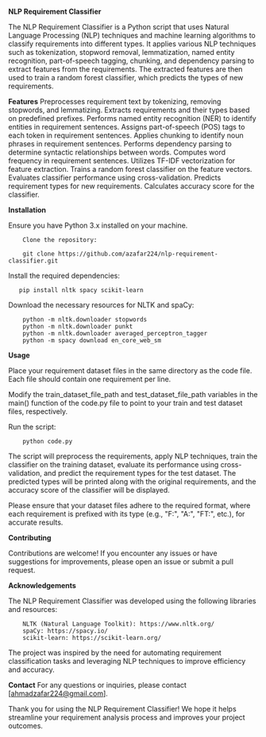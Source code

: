 **NLP Requirement Classifier**

The NLP Requirement Classifier is a Python script that uses Natural Language Processing (NLP) techniques and machine learning algorithms to classify requirements into different types. It applies various NLP techniques such as tokenization, stopword removal, lemmatization, named entity recognition, part-of-speech tagging, chunking, and dependency parsing to extract features from the requirements. The extracted features are then used to train a random forest classifier, which predicts the types of new requirements.

**Features**
        Preprocesses requirement text by tokenizing, removing stopwords, and lemmatizing.
        Extracts requirements and their types based on predefined prefixes.
        Performs named entity recognition (NER) to identify entities in requirement sentences.
        Assigns part-of-speech (POS) tags to each token in requirement sentences.
        Applies chunking to identify noun phrases in requirement sentences.
        Performs dependency parsing to determine syntactic relationships between words.
        Computes word frequency in requirement sentences.
        Utilizes TF-IDF vectorization for feature extraction.
        Trains a random forest classifier on the feature vectors.
        Evaluates classifier performance using cross-validation.
        Predicts requirement types for new requirements.
        Calculates accuracy score for the classifier.

**Installation**
        
   Ensure you have Python 3.x installed on your machine.

        Clone the repository:

        git clone https://github.com/azafar224/nlp-requirement-classifier.git
        
   Install the required dependencies:
       
       pip install nltk spacy scikit-learn
        
   Download the necessary resources for NLTK and spaCy:

        python -m nltk.downloader stopwords
        python -m nltk.downloader punkt
        python -m nltk.downloader averaged_perceptron_tagger
        python -m spacy download en_core_web_sm


**Usage**

   Place your requirement dataset files in the same directory as the code file. Each file should contain one requirement per line.

   Modify the train_dataset_file_path and test_dataset_file_path variables in the main() function of the code.py file to point to your train and test dataset files,            respectively.
   
   Run the script:

        python code.py
        
   The script will preprocess the requirements, apply NLP techniques, train the classifier on the training dataset, evaluate its performance using cross-validation, and        predict the requirement types for the test dataset. The predicted types will be printed along with the original requirements, and the accuracy score of the classifier      will be displayed.

   Please ensure that your dataset files adhere to the required format, where each requirement is prefixed with its type (e.g., "F:", "A:", "FT:", etc.), for accurate          results.        
   
   
**Contributing**

   Contributions are welcome! If you encounter any issues or have suggestions for improvements, please open an issue or submit a pull request.

**Acknowledgements**

   The NLP Requirement Classifier was developed using the following libraries and resources:

        NLTK (Natural Language Toolkit): https://www.nltk.org/
        spaCy: https://spacy.io/
        scikit-learn: https://scikit-learn.org/

   The project was inspired by the need for automating requirement classification tasks and leveraging NLP techniques to improve efficiency and accuracy.

**Contact**
For any questions or inquiries, please contact [ahmadzafar224@gmail.com].

Thank you for using the NLP Requirement Classifier! We hope it helps streamline your requirement analysis process and improves your project outcomes.
     
